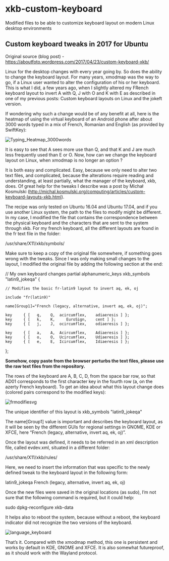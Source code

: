 # xkb-custom-keyboard
Modified files to be able to customize keyboard layout on modern Linux desktop environments


## Custom keyboard tweaks in 2017 for Ubuntu

Original source (blog post) - https://aboutfoto.wordpress.com/2017/04/23/custom-keyboard-xkb/

Linux for the desktop changes with every year going by. So does the ability to change the keyboard layout. For many years, xmodmap was the way to go, if a Linux user wanted to alter the configuration of his or her keyboard. This is what I did, a few years ago, when I slightly altered my FRench keyboard layout to invert A with Q, J with O and K with E as described in one of my previous posts: Custom keyboard layouts on Linux and the jokeft version.

If wondering why such a change would be of any benefit at all, here is the heatmap of using the virtual keyboard of an Android phone after about 3000 words typed in a mix of French, Romanian and English (as provided by SwiftKey):

![Typing_Heatmap_3000words](https://aboutfoto.files.wordpress.com/2017/04/typing_heatmap_3000words.png)

It is easy to see that A sees more use than Q, and that K and J are much less frequently used than E or O. Now, how can we change the keyboard layout on Linux, when xmodmap is no longer an option ?

It is both easy and complicated. Easy, because we only need to alter two text files, and complicated, because the alterations require reading and understanding, at least partially, what the manager of the keyboard, xkb, does. Of great help for the tweaks I describe was a post by Michał Kosmulski (http://michal.kosmulski.org/computing/articles/custom-keyboard-layouts-xkb.html).

The recipe was only tested on Ubuntu 16.04 and Ubuntu 17.04, and if you use another Linux system, the path to the files to modify might be different. In my case, I modified the file that contains the correspondence between the physical keyboard and the characters that are sent to the system through xkb. For my french keyboard, all the different layouts are found in the fr text file in the folder:

/usr/share/X11/xkb/symbols/

Make sure to keep a copy of the original file somewhere, if something goes wrong with the tweaks. Since I was only making small changes to the layout, I modified the original file by adding the following section at the end:

// My own keyboard changes
partial alphanumeric_keys
xkb_symbols "latin9_jokeqa" {

    // Modifies the basic fr-latin9 layout to invert aq, ek, oj

    include "fr(latin9)"

    name[Group1]="French (legacy, alternative, invert aq, ek, oj)";
    
    key     { [   q,    Q,  acircumflex,    adiaeresis ] };
    key     { [   k,    K,     EuroSign,    cent ] };
    key     { [   j,    J,  ocircumflex,    odiaeresis ] };

    key     { [   a,    A,  Acircumflex,    Adiaeresis ] };
    key     { [   o,    O,  Ucircumflex,    Udiaeresis ] };
    key     { [   e,    E,  Icircumflex,    Idiaeresis ] };
};

**Somehow, copy paste from the browser perturbs the text files, please use the raw text files from the repository.**

The rows of the keyboard are A, B, C, D, from the space bar row, so that AD01 corresponds to the first character key in the fourth row (a, on the azerty French keyboard). To get an idea about what this layout change does (colored pairs correspond to the modified keys):

![frmodifiesvg](https://aboutfoto.files.wordpress.com/2017/04/frmodifiesvg.png?w=809)

The unique identifier of this layout is xkb_symbols "latin9_jokeqa"

The name[Group1] value is important and describes the keyboard layout, as it will be seen by the different GUIs for regional settings in GNOME, KDE or XFCE, here “French (legacy, alternative, invert aq, ek, oj)”.

Once the layout was defined, it needs to be referred in an xml description file, called evdev.xml, situated in a different folder:

/usr/share/X11/xkb/rules/

Here, we need to insert the information that was specific to the newly defined tweak to the keyboard layout in the following form:

<variant>
 <configItem>
 <name>latin9_jokeqa</name>
 <description>French (legacy, alternative, invert aq, ek, oj)</description>
 </configItem>
</variant>

Once the new files were saved in the original locations (as sudo), I’m not sure that the following command is required, but it could help:

sudo dpkg-reconfigure xkb-data

It helps also to reboot the system, because without a reboot, the keyboard indicator did not recognize the two versions of the keyboard.

![language_keyboard](https://aboutfoto.files.wordpress.com/2017/04/language_keyboard.png?w=400&h=219)

That’s it. Compared with the xmodmap method, this one is persistent and works by default in KDE, GNOME and XFCE. It is also somewhat futureproof, as it should work with the Wayland protocol.
